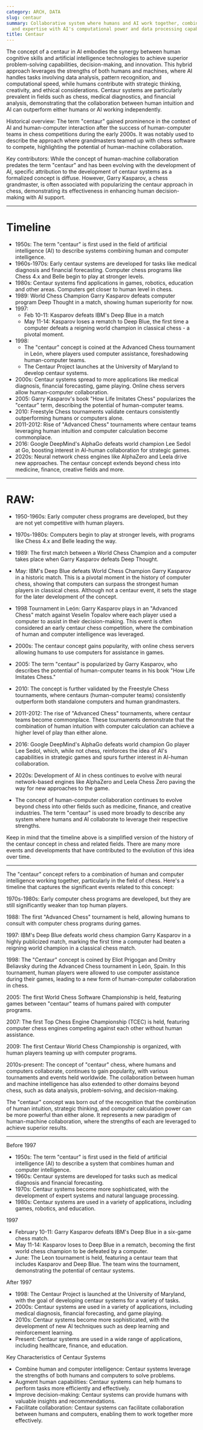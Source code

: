 ```yaml
---
category: ARCH, DATA
slug: centaur
summary: Collaborative system where humans and AI work together, combining human intuition
  and expertise with AI's computational power and data processing capabilities.
title: Centaur
---
```


The concept of a centaur in AI embodies the synergy between human cognitive skills and artificial intelligence technologies to achieve superior problem-solving capabilities, decision-making, and innovation. This hybrid approach leverages the strengths of both humans and machines, where AI handles tasks involving data analysis, pattern recognition, and computational speed, while humans contribute with strategic thinking, creativity, and ethical considerations. Centaur systems are particularly prevalent in fields such as chess, medical diagnostics, and financial analysis, demonstrating that the collaboration between human intuition and AI can outperform either humans or AI working independently.

Historical overview: The term "centaur" gained prominence in the context of AI and human-computer interaction after the success of human-computer teams in chess competitions during the early 2000s. It was notably used to describe the approach where grandmasters teamed up with chess software to compete, highlighting the potential of human-machine collaboration.

Key contributors: While the concept of human-machine collaboration predates the term "centaur" and has been evolving with the development of AI, specific attribution to the development of centaur systems as a formalized concept is diffuse. However, Garry Kasparov, a chess grandmaster, is often associated with popularizing the centaur approach in chess, demonstrating its effectiveness in enhancing human decision-making with AI support.

---
# Timeline

- 1950s: The term "centaur" is first used in the field of artificial intelligence (AI) to describe systems combining human and computer intelligence.
- 1960s-1970s: Early centaur systems are developed for tasks like medical diagnosis and financial forecasting. Computer chess programs like Chess 4.x and Belle begin to play at stronger levels.
- 1980s: Centaur systems find applications in games, robotics, education and other areas. Computers get closer to human level in chess.
- 1989: World Chess Champion Garry Kasparov defeats computer program Deep Thought in a match, showing human superiority for now.
- 1997:
    - Feb 10-11: Kasparov defeats IBM's Deep Blue in a match
    - May 11-14: Kasparov loses a rematch to Deep Blue, the first time a computer defeats a reigning world champion in classical chess - a pivotal moment.
- 1998:
	- The "centaur" concept is coined at the Advanced Chess tournament in León, where players used computer assistance, foreshadowing human-computer teams.
	- The Centaur Project launches at the University of Maryland to develop centaur systems.
- 2000s: Centaur systems spread to more applications like medical diagnosis, financial forecasting, game playing. Online chess servers allow human-computer collaboration.
- 2005: Garry Kasparov's book "How Life Imitates Chess" popularizes the "centaur" term, describing the potential of human-computer teams.
- 2010: Freestyle Chess tournaments validate centaurs consistently outperforming humans or computers alone.
- 2011-2012: Rise of "Advanced Chess" tournaments where centaur teams leveraging human intuition and computer calculation become commonplace.
- 2016: Google DeepMind's AlphaGo defeats world champion Lee Sedol at Go, boosting interest in AI-human collaboration for strategic games.
- 2020s: Neural network chess engines like AlphaZero and Leela drive new approaches. The centaur concept extends beyond chess into medicine, finance, creative fields and more.




















--- 
# RAW:
- 1950-1960s: Early computer chess programs are developed, but they are not yet competitive with human players.
- 1970s-1980s: Computers begin to play at stronger levels, with programs like Chess 4.x and Belle leading the way.
- 1989: The first match between a World Chess Champion and a computer takes place when Garry Kasparov defeats Deep Thought.

- May: IBM's Deep Blue defeats World Chess Champion Garry Kasparov in a historic match. This is a pivotal moment in the history of computer chess, showing that computers can surpass the strongest human players in classical chess. Although not a centaur event, it sets the stage for the later development of the concept.

- 1998 Tournament in León: Garry Kasparov plays in an "Advanced Chess" match against Veselin Topalov where each player used a computer to assist in their decision-making. This event is often considered an early centaur chess competition, where the combination of human and computer intelligence was leveraged.

- 2000s: The centaur concept gains popularity, with online chess servers allowing humans to use computers for assistance in games.
- 2005: The term "centaur" is popularized by Garry Kasparov, who describes the potential of human-computer teams in his book "How Life Imitates Chess."
- 2010: The concept is further validated by the Freestyle Chess tournaments, where centaurs (human-computer teams) consistently outperform both standalone computers and human grandmasters.
- 2011-2012: The rise of "Advanced Chess" tournaments, where centaur teams become commonplace. These tournaments demonstrate that the combination of human intuition with computer calculation can achieve a higher level of play than either alone.
- 2016: Google DeepMind's AlphaGo defeats world champion Go player Lee Sedol, which, while not chess, reinforces the idea of AI's capabilities in strategic games and spurs further interest in AI-human collaboration.
- 2020s: Development of AI in chess continues to evolve with neural network-based engines like AlphaZero and Leela Chess Zero paving the way for new approaches to the game.

- The concept of human-computer collaboration continues to evolve beyond chess into other fields such as medicine, finance, and creative industries. The term "centaur" is used more broadly to describe any system where humans and AI collaborate to leverage their respective strengths.

Keep in mind that the timeline above is a simplified version of the history of the centaur concept in chess and related fields. There are many more events and developments that have contributed to the evolution of this idea over time.

---
The "centaur" concept refers to a combination of human and computer intelligence working together, particularly in the field of chess. Here's a timeline that captures the significant events related to this concept:

1970s-1980s: Early computer chess programs are developed, but they are still significantly weaker than top human players.

1988: The first "Advanced Chess" tournament is held, allowing humans to consult with computer chess programs during games.

1997: IBM's Deep Blue defeats world chess champion Garry Kasparov in a highly publicized match, marking the first time a computer had beaten a reigning world champion in a classical chess match.

1998: The "Centaur" concept is coined by Eliot Prigogan and Dmitry Beliavsky during the Advanced Chess tournament in León, Spain. In this tournament, human players were allowed to use computer assistance during their games, leading to a new form of human-computer collaboration in chess.

2005: The first World Chess Software Championship is held, featuring games between "centaur" teams of humans paired with computer programs.

2007: The first Top Chess Engine Championship (TCEC) is held, featuring computer chess engines competing against each other without human assistance.

2009: The first Centaur World Chess Championship is organized, with human players teaming up with computer programs.

2010s-present: The concept of "centaur" chess, where humans and computers collaborate, continues to gain popularity, with various tournaments and events held worldwide. The collaboration between human and machine intelligence has also extended to other domains beyond chess, such as data analysis, problem-solving, and decision-making.

The "centaur" concept was born out of the recognition that the combination of human intuition, strategic thinking, and computer calculation power can be more powerful than either alone. It represents a new paradigm of human-machine collaboration, where the strengths of each are leveraged to achieve superior results.


---
Before 1997

- 1950s: The term "centaur" is first used in the field of artificial intelligence (AI) to describe a system that combines human and computer intelligence.
- 1960s: Centaur systems are developed for tasks such as medical diagnosis and financial forecasting.
- 1970s: Centaur systems become more sophisticated, with the development of expert systems and natural language processing.
- 1980s: Centaur systems are used in a variety of applications, including games, robotics, and education.

1997

- February 10-11: Garry Kasparov defeats IBM's Deep Blue in a six-game chess match.
- May 11-14: Kasparov loses to Deep Blue in a rematch, becoming the first world chess champion to be defeated by a computer.
- June: The Leon tournament is held, featuring a centaur team that includes Kasparov and Deep Blue. The team wins the tournament, demonstrating the potential of centaur systems.

After 1997

- 1998: The Centaur Project is launched at the University of Maryland, with the goal of developing centaur systems for a variety of tasks.
- 2000s: Centaur systems are used in a variety of applications, including medical diagnosis, financial forecasting, and game playing.
- 2010s: Centaur systems become more sophisticated, with the development of new AI techniques such as deep learning and reinforcement learning.
- Present: Centaur systems are used in a wide range of applications, including healthcare, finance, and education.

Key Characteristics of Centaur Systems

- Combine human and computer intelligence: Centaur systems leverage the strengths of both humans and computers to solve problems.
- Augment human capabilities: Centaur systems can help humans to perform tasks more efficiently and effectively.
- Improve decision-making: Centaur systems can provide humans with valuable insights and recommendations.
- Facilitate collaboration: Centaur systems can facilitate collaboration between humans and computers, enabling them to work together more effectively.